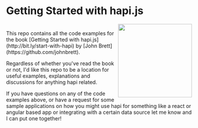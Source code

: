 # Getting Started with hapi.js

<a href="https://gettingstartedwithhapijs.com">
  <img src="https://gettingstartedwithhapijs.com/img/book_cover.jpg" align="right" width="200px"/>
</a>
<br>
This repo contains all the code examples for the book [Getting Started with hapi.js](http://bit.ly/start-with-hapi) by [John Brett](https://github.com/johnbrett). 

Regardless of whether you've read the book or not, I'd like this repo to be a location for useful examples, explanations and discussions for anything hapi related.

If you have questions on any of the code examples above, or have a request for some sample applications on how you might use hapi for something like a react or angular based app or integrating with a certain data source let me know and I can put one together!
